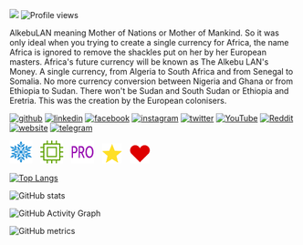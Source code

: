 ![](https://pbs.twimg.com/profile_banners/1413227896827785226/1625776636/1080x360)
![Profile views](https://gpvc.arturio.dev/AlkebuLANs)

AlkebuLAN meaning Mother of Nations or Mother of Mankind. So it was only ideal when you trying to create a single currency for Africa, the name Africa is ignored to remove the shackles put on her by her European masters.
Africa's future currency will be known as The Alkebu LAN's Money. A single currency, from Algeria to South Africa and from Senegal to Somalia. No more currency conversion between Nigeria and Ghana or from Ethiopia to Sudan. There won't be Sudan and South Sudan or Ethiopia and Eretria. This was the creation by the European colonisers.



[<img src='https://cdn.jsdelivr.net/npm/simple-icons@3.0.1/icons/github.svg' alt='github' height='40'>](https://github.com/AlkebuLANs)  [<img src='https://cdn.jsdelivr.net/npm/simple-icons@3.0.1/icons/linkedin.svg' alt='linkedin' height='40'>](https://www.linkedin.com/groups/9078898/)  [<img src='https://cdn.jsdelivr.net/npm/simple-icons@3.0.1/icons/facebook.svg' alt='facebook' height='40'>](https://www.facebook.com/alkebulansmoney/)  [<img src='https://cdn.jsdelivr.net/npm/simple-icons@3.0.1/icons/instagram.svg' alt='instagram' height='40'>](https://www.instagram.com/alkebulansmoney/)  [<img src='https://cdn.jsdelivr.net/npm/simple-icons@3.0.1/icons/twitter.svg' alt='twitter' height='40'>](https://twitter.com/AlkebulansM)  [<img src='https://cdn.jsdelivr.net/npm/simple-icons@3.0.1/icons/youtube.svg' alt='YouTube' height='40'>](https://www.youtube.com/channel/UC-wuNhwmgT9hwrhO6YUuuhA)  [<img src='https://cdn.jsdelivr.net/npm/simple-icons@3.0.1/icons/reddit.svg' alt='Reddit' height='40'>](https://www.reddit.com/user/AlkebulansM)  [<img src='https://cdn.jsdelivr.net/npm/simple-icons@3.0.1/icons/icloud.svg' alt='website' height='40'>](https://alkebulans.money/)  [<img src='https://cdn.jsdelivr.net/npm/simple-icons@3.0.1/icons/telegram.svg' alt='telegram' height='40'>](https://t.me/joinchat/3dU_TEgiL6M4OTY0)  

<a href='https://archiveprogram.github.com/'><img src='https://raw.githubusercontent.com/acervenky/animated-github-badges/master/assets/acbadge.gif' width='40' height='40'></a> <a href='https://docs.github.com/en/developers'><img src='https://raw.githubusercontent.com/acervenky/animated-github-badges/master/assets/devbadge.gif' width='40' height='40'></a> <a href='https://github.com/pricing'><img src='https://raw.githubusercontent.com/acervenky/animated-github-badges/master/assets/pro.gif' width='40' height='40'></a> <a href='https://stars.github.com/'><img src='https://raw.githubusercontent.com/acervenky/animated-github-badges/master/assets/starbadge.gif' width='35' height='35'></a> <a href='https://docs.github.com/en/github/supporting-the-open-source-community-with-github-sponsors'><img src='https://raw.githubusercontent.com/acervenky/animated-github-badges/master/assets/sponsorbadge.gif' width='35' height='35'></a> 

[![Top Langs](https://github-readme-stats.vercel.app/api/top-langs/?username=AlkebuLANs)](https://github.com/anuraghazra/github-readme-stats)

![GitHub stats](https://github-readme-stats.vercel.app/api?username=AlkebuLANs&show_icons=true&count_private=true)  

![GitHub Activity Graph](https://activity-graph.herokuapp.com/graph?username=AlkebuLANs)  

![GitHub metrics](https://metrics.lecoq.io/AlkebuLANs)  

  

